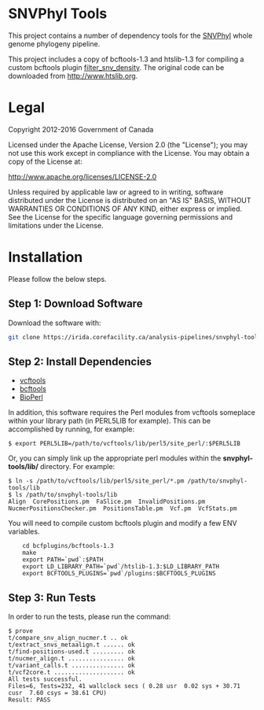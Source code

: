 SNVPhyl Tools
=============

This project contains a number of dependency tools for the [SNVPhyl][] whole genome phylogeny pipeline.

This project includes a copy of bcftools-1.3 and htslib-1.3 for compiling a custom bcftools plugin [filter_snv_density][].  The original code can be downloaded from <http://www.htslib.org>.

Legal
=====

Copyright 2012-2016 Government of Canada

Licensed under the Apache License, Version 2.0 (the "License"); you may not use
this work except in compliance with the License. You may obtain a copy of the
License at:

http://www.apache.org/licenses/LICENSE-2.0

Unless required by applicable law or agreed to in writing, software distributed
under the License is distributed on an "AS IS" BASIS, WITHOUT WARRANTIES OR
CONDITIONS OF ANY KIND, either express or implied. See the License for the
specific language governing permissions and limitations under the License.

Installation
============

Please follow the below steps.

Step 1: Download Software
-------------------------

Download the software with:

```bash
git clone https://irida.corefacility.ca/analysis-pipelines/snvphyl-tools.git
```

Step 2: Install Dependencies
----------------------------

* [vcftools](http://vcftools.sourceforge.net/)
* [bcftools](http://www.htslib.org/download/)
* [BioPerl](http://www.bioperl.org/wiki/Main_Page)

In addition, this software requires the Perl modules from vcftools someplace within your library path (in PERL5LIB for example).  This can be accomplished by running, for example:

	$ export PERL5LIB=/path/to/vcftools/lib/perl5/site_perl/:$PERL5LIB

Or, you can simply link up the appropriate perl modules within the **snvphyl-tools/lib/** directory.  For example:

	$ ln -s /path/to/vcftools/lib/perl5/site_perl/*.pm /path/to/snvphyl-tools/lib
	$ ls /path/to/snvphyl-tools/lib
	Align  CorePositions.pm  FaSlice.pm  InvalidPositions.pm  NucmerPositionsChecker.pm  PositionsTable.pm  Vcf.pm  VcfStats.pm

You will need to compile custom bcftools plugin and modify a few ENV variables.
```
	cd bcfplugins/bcftools-1.3
	make
	export PATH=`pwd`:$PATH
	export LD_LIBRARY_PATH=`pwd`/htslib-1.3:$LD_LIBRARY_PATH
	export BCFTOOLS_PLUGINS=`pwd`/plugins:$BCFTOOLS_PLUGINS
```

Step 3: Run Tests
-----------------

In order to run the tests, please run the command:

	$ prove
	t/compare_snv_align_nucmer.t .. ok    
	t/extract_snvs_metaalign.t ...... ok   
	t/find-positions-used.t ......... ok   
	t/nucmer_align.t ................ ok    
	t/variant_calls.t ............... ok     
	t/vcf2core.t .................... ok    
	All tests successful.
	Files=6, Tests=232, 41 wallclock secs ( 0.28 usr  0.02 sys + 30.71 cusr  7.60 csys = 38.61 CPU)
	Result: PASS


[SNVPhyl]: http://snvphyl.readthedocs.org/
[filter_snv_density]: bcftools-1.3/plugins/filter_snv_density.c
